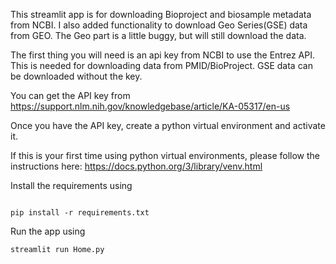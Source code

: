 This streamlit app is for downloading Bioproject and biosample metadata from NCBI. I also added functionality to download Geo Series(GSE) data from GEO.
The Geo part is a little buggy, but will still download the data.

The first thing you will need is an api key from NCBI to use the Entrez API. This is needed for downloading data from PMID/BioProject. GSE data can be downloaded without the key.

You can get the API key from https://support.nlm.nih.gov/knowledgebase/article/KA-05317/en-us

Once you have the API key, create a python virtual environment and activate it.

If this is your first time using python virtual environments, please follow the instructions here:
https://docs.python.org/3/library/venv.html

Install the requirements using

```

pip install -r requirements.txt
```

Run the app using

```
streamlit run Home.py
```
